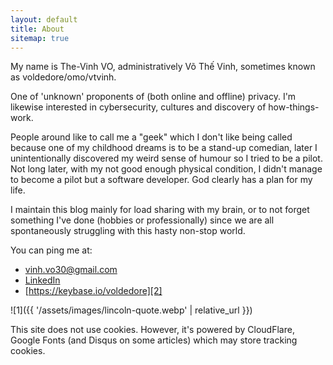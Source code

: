 ```yaml
---
layout: default
title: About
sitemap: true
---
```


My name is The-Vinh VO, administratively Võ Thế Vinh, sometimes known as voldedore/omo/vtvinh.

One of 'unknown' proponents of (both online and offline) privacy. I'm likewise interested in cybersecurity, cultures and discovery of how-things-work.

People around like to call me a "geek" which I don't like being called because one of my childhood dreams is to be a stand-up comedian, later I unintentionally discovered my weird sense of humour so I tried to be a pilot. Not long later, with my not good enough physical condition, I didn't manage to become a pilot but a software developer. God clearly has a plan for my life.

I maintain this blog mainly for load sharing with my brain, or to not forget something I've done (hobbies or professionally) since we are all spontaneously struggling with this hasty non-stop world.

You can ping me at:

- vinh.vo30@gmail.com
- [LinkedIn][3]
- [https://keybase.io/voldedore][2]

![1]({{ '/assets/images/lincoln-quote.webp' | relative_url }})

This site does not use cookies. However, it's powered by CloudFlare, Google Fonts (and Disqus on some articles) which may store tracking cookies.

[2]: https://keybase.io/voldedore
[3]: https://www.linkedin.com/in/vinh-vo/
